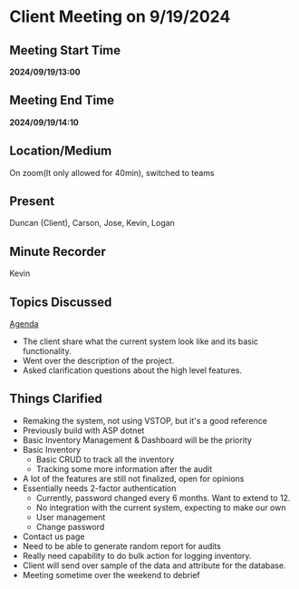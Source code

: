 # Client Meeting on 9/19/2024

## Meeting Start Time

**2024/09/19/13:00**

## Meeting End Time

**2024/09/19/14:10**

## Location/Medium

On zoom(It only allowed for 40min), switched to teams

## Present

Duncan (Client), Carson, Jose, Kevin, Logan

## Minute Recorder

Kevin

## Topics Discussed
[Agenda](../../AuxiliaryFiles/Agendas/2024-09-19.md)

- The client share what the current system look like and its basic functionality. 
- Went over the description of the project.
- Asked clarification questions about the high level features.

## Things Clarified

- Remaking the system, not using VSTOP, but it's a good reference
- Previously build with ASP dotnet
- Basic Inventory Management & Dashboard will be the priority
- Basic Inventory
  - Basic CRUD to track all the inventory 
  - Tracking some more information after the audit
- A lot of the features are still not finalized, open for opinions
- Essentially needs 2-factor authentication
  - Currently, password changed every 6 months. Want to extend to 12.
  - No integration with the current system, expecting to make our own 
  - User management
  - Change password
- Contact us page
- Need to be able to generate random report for audits
- Really need capability to do bulk action for logging  inventory.
- Client will send over sample of the data and attribute for the database.
- Meeting sometime over the weekend to debrief
